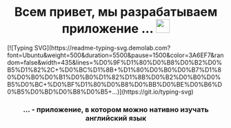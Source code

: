 <h1 align="center">Всем привет, мы разрабатываем приложение ... </a><img src="https://github.com/blackcater/blackcater/raw/main/images/Hi.gif" height="32"/></h1>
[![Typing SVG](https://readme-typing-svg.demolab.com?font=Ubuntu&weight=500&duration=5500&pause=1500&color=3A6EF7&random=false&width=435&lines=%D0%9F%D1%80%D0%B8%D0%B2%D0%B5%D1%82%2C+%D0%BC%D1%8B+%D1%80%D0%B0%D0%B7%D1%80%D0%B0%D0%B1%D0%B0%D1%82%D1%8B%D0%B2%D0%B0%D0%B5%D0%BC+%D0%BF%D1%80%D0%B8%D0%BB%D0%BE%D0%B6%D0%B5%D0%BD%D0%B8%D0%B5+...)](https://git.io/typing-svg)
<h3 align="center">... - приложение, в котором можно нативно изучать английский язык</h3>
